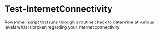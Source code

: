 # Test-InternetConnectivity
Powershell script that runs through a routine check to determine at various levels what is broken regarding your internet connectivity
